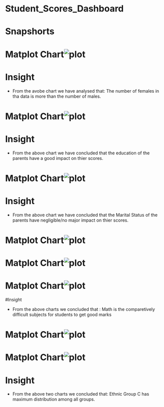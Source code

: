 
# Student_Scores_Dashboard

# Snapshorts

# Matplot Chart![plot](https://github.com/DeepaliSingh08/Python_Data_Analysis/assets/58591719/a3c5618e-5ca9-4ad1-a8bb-fc09818b8a5d)

# Insight

- From the avobe chart we have analysed that:
  The number of females in tha data is more than the number of males.

# Matplot Chart![plot](https://github.com/DeepaliSingh08/Python_Data_Analysis/assets/58591719/b4560817-a630-4e80-bc12-ed919e6ef855)

# Insight

- From the above chart we have concluded that the education of the parents have a good impact on thier scores.

# Matplot Chart![plot](https://github.com/DeepaliSingh08/Python_Data_Analysis/assets/58591719/a6945d24-ba4d-4b38-9e5c-6fa9b5c36628)

# Insight

- From the above chart we have concluded that the Marital Status of the parents have negligible/no major impact on thier scores.

# Matplot Chart![plot](https://github.com/DeepaliSingh08/Python_Data_Analysis/assets/58591719/b38c4829-db6f-4f8b-992c-434b4ad7a4fa)



# Matplot Chart![plot](https://github.com/DeepaliSingh08/Python_Data_Analysis/assets/58591719/63df5e42-cc84-4d98-a4ad-c184c802070c)


# Matplot Chart![plot](https://github.com/DeepaliSingh08/Python_Data_Analysis/assets/58591719/d195e261-fbc0-4ef2-ab55-f668cfb95a42)

#Insight

- From the above charts we concluded that :
  Math is the comparetively difficult subjects for students to  get good marks


# Matplot Chart![plot](https://github.com/DeepaliSingh08/Python_Data_Analysis/assets/58591719/5c1fbd34-b0d3-41cc-af82-79dbbf48ca42)



# Matplot Chart![plot](https://github.com/DeepaliSingh08/Python_Data_Analysis/assets/58591719/218f817f-94cd-415f-baf1-f8d97f45f148)

# Insight

- From the above two charts we concluded that:
  Ethnic Group C has maximum distribution among all groups.
